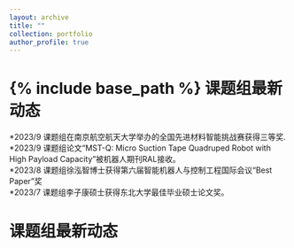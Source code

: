 ```yaml
---
layout: archive
title: ""
collection: portfolio
author_profile: true
---
```

{% include base_path %}
课题组最新动态
======
*2023/9 课题组在南京航空航天大学举办的全国先进材料智能挑战赛获得三等奖.<br>
*2023/9 课题组论文“MST-Q: Micro Suction Tape Quadruped Robot with High Payload Capacity”被机器人期刊RAL接收。<br>
*2023/8 课题组徐泓智博士获得第六届智能机器人与控制工程国际会议“Best Paper”奖<br>
*2023/7 课题组李子康硕士获得东北大学最佳毕业硕士论文奖。

课题组最新动态
======
